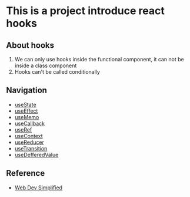# This is a project introduce react hooks

## About hooks

1. We can only use hooks inside the functional component, it can not be inside a class component
1. Hooks can't be called conditionally

## Navigation

- [useState](./NOTES/useState/README.md)
- [useEffect](./NOTES/useEffect/README.md)
- [useMemo](./NOTES/useMemo/README.md)
- [useCallback](./NOTES/useCallback/README.md)
- [useRef](./NOTES/useRef/README.md)
- [useContext](./NOTES/useContext/README.md)
- [useReducer](./NOTES/useReducer/README.md)
- [useTransition](./NOTES/useTransition/READMD.md)
- [useDefferedValue](./NOTES/useDefferedValue/README.md)

## Reference

- [Web Dev Simplified](https://courses.webdevsimplified.com/)
